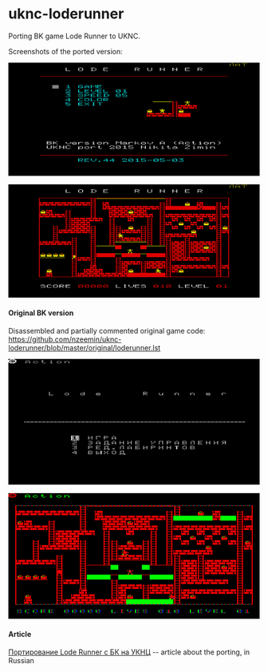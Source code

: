 # uknc-loderunner
Porting BK game Lode Runner to UKNC.

Screenshots of the ported version:

![](screenshot/current-menu.png)

![](screenshot/current-level.png)

#### Original BK version
Disassembled and partially commented original game code: https://github.com/nzeemin/uknc-loderunner/blob/master/original/loderunner.lst

![](original/screen-menu-bw.png)

![](original/screen-level.png)

#### Article

[Портирование Lode Runner с БК на УКНЦ](http://geektimes.ru/post/261074/) -- article about the porting, in Russian
